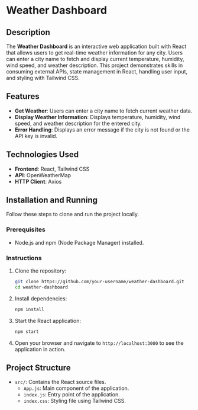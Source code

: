 # Weather Dashboard

## Description

The **Weather Dashboard** is an interactive web application built with React that allows users to get real-time weather information for any city. Users can enter a city name to fetch and display current temperature, humidity, wind speed, and weather description. This project demonstrates skills in consuming external APIs, state management in React, handling user input, and styling with Tailwind CSS.

## Features

- **Get Weather**: Users can enter a city name to fetch current weather data.
- **Display Weather Information**: Displays temperature, humidity, wind speed, and weather description for the entered city.
- **Error Handling**: Displays an error message if the city is not found or the API key is invalid.

## Technologies Used

- **Frontend**: React, Tailwind CSS
- **API**: OpenWeatherMap
- **HTTP Client**: Axios

## Installation and Running

Follow these steps to clone and run the project locally.

### Prerequisites

- Node.js and npm (Node Package Manager) installed.

### Instructions

1. Clone the repository:
    ```bash
    git clone https://github.com/your-username/weather-dashboard.git
    cd weather-dashboard
    ```

2. Install dependencies:
    ```bash
    npm install
    ```

3. Start the React application:
    ```bash
    npm start
    ```

4. Open your browser and navigate to `http://localhost:3000` to see the application in action.

## Project Structure

- `src/`: Contains the React source files.
  - `App.js`: Main component of the application.
  - `index.js`: Entry point of the application.
  - `index.css`: Styling file using Tailwind CSS.



